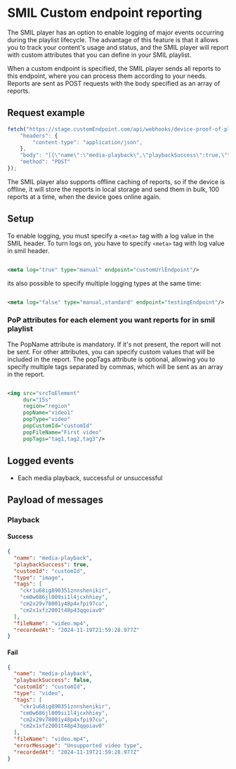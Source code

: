 # SMIL Custom endpoint reporting

The SMIL player has an option to enable logging of major events occurring during the playlist lifecycle.
The advantage of this feature is that it allows you to track your content's usage and status, and
the SMIL player will report with
custom attributes that you can define in your SMIL playlist.

When a custom endpoint is specified, the SMIL player sends all reports to this endpoint, where you can process them
according
to your needs. Reports are sent as POST requests with the body specified as an array of reports.

## Request example

```javascript
fetch("https://stage.customEndpoint.com/api/webhooks/device-proof-of-play/cm0w686jl009si1l4jcxhhiey/proof-of-play-event", {
	"headers": {
		"content-type": "application/json",
	},
	"body": "[{\"name\":\"media-playback\",\"playbackSuccess\":true,\"type\":\"video\",\"tags\":[\"ckr1u68ig890351znnshenikir\",\"cm0w686jl009si1l4jcxhhiey\",\"cm34j6ldy0035ib6ryzevjwsi\",\"clumdj8st57992mn0dc1umbna\"],\"recordedAt\":\"2024-11-20T22:55:02.599Z\"}]",
	"method": "POST"
});
```

The SMIL player also supports offline caching of reports, so if the device is offline, it will store the reports in
local storage and send them in bulk, 100 reports at a time, when the device goes online again.

## Setup

To enable logging, you must specify a `<meta>` tag with a log value in the SMIL header.
To turn logs on, you have to specify `<meta>` tag with log value in smil header.

```xml

<meta log="true" type="manual" endpoint="customUrlEndpoint"/>
```

its also possible to specify multiple logging types at the same time:

```xml

<meta log="false" type="manual,standard" endpoint="testingEndpoint"/>
```

### PoP attributes for each element you want reports for in smil playlist

The PopName attribute is mandatory. If it's not present, the report will not be sent. For other attributes, you can
specify custom values that will be included in the report. The popTags attribute is optional, allowing you to specify
multiple tags
separated by commas, which will
be sent as an array in the report.

```xml

<img src="srcToElement"
     dur="15s"
     region="region"
     popName="video1"
     popType="video"
     popCustomId="customId"
     popFileName="First video"
     popTags="tag1,tag2,tag3"/>
```

## Logged events

- Each media playback, successful or unsuccessful

## Payload of messages

### Playback

#### Success

```json
{
  "name": "media-playback",
  "playbackSuccess": true,
  "customId": "customId",
  "type": "image",
  "tags": [
    "ckr1u68ig890351znnshenikir",
    "cm0w686jl009si1l4jcxhhiey",
    "cm2x29v78001y48p4xfpi97cu",
    "cm2x1xfz2001t48p43qqoiav0"
  ],
  "fileName": "video.mp4",
  "recordedAt": "2024-11-19T21:59:28.977Z"
}
```

#### Fail

```json
{
  "name": "media-playback",
  "playbackSuccess": false,
  "customId": "customId",
  "type": "video",
  "tags": [
    "ckr1u68ig890351znnshenikir",
    "cm0w686jl009si1l4jcxhhiey",
    "cm2x29v78001y48p4xfpi97cu",
    "cm2x1xfz2001t48p43qqoiav0"
  ],
  "fileName": "video.mp4",
  "errorMessage": "Unsupported video type",
  "recordedAt": "2024-11-19T21:59:28.977Z"
}
```
